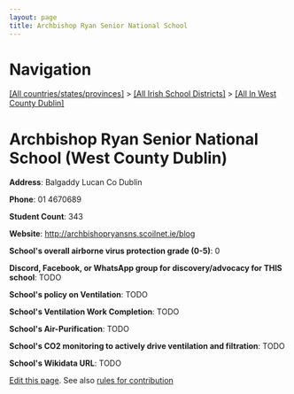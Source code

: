 ```yaml
---
layout: page
title: Archbishop Ryan Senior National School
---
```

# Navigation

[[All countries/states/provinces]](../../..) > [[All Irish School Districts]](../..) > [[All In West County Dublin]](..)

# Archbishop Ryan Senior National School (West County Dublin)

**Address**: Balgaddy Lucan Co Dublin

**Phone**: 01 4670689

**Student Count**: 343

**Website**: <http://archbishopryansns.scoilnet.ie/blog>

**School's overall airborne virus protection grade (0-5)**: 0

**Discord, Facebook, or WhatsApp group for discovery/advocacy for THIS school**: TODO

**School's policy on Ventilation**: TODO

**School's Ventilation Work Completion**: TODO

**School's Air-Purification**: TODO

**School's CO2 monitoring to actively drive ventilation and filtration**: TODO

**School's Wikidata URL**: TODO


[Edit this page](https://github.com/ventilate-schools/Ireland/edit/main/./Dublin_West_County_Dublin/Archbishop_Ryan_Senior_National_School.md). See also [rules for contribution](../../../contribution-rules/)